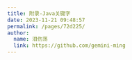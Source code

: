 ```yaml
---
title: 附录-Java关键字
date: 2023-11-21 09:48:57
permalink: /pages/72d225/
author: 
  name: 泪伤荡
  link: https://github.com/gemini-ming
---
```

